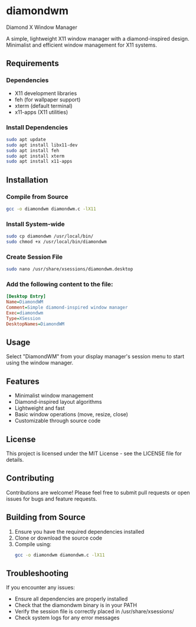 # diamondwm
Diamond X Window Manager

A simple, lightweight X11 window manager with a diamond-inspired design. Minimalist and efficient window management for X11 systems.

## Requirements

### Dependencies
- X11 development libraries
- feh (for wallpaper support)
- xterm (default terminal)
- x11-apps (X11 utilities)

### Install Dependencies
```bash
sudo apt update
sudo apt install libx11-dev
sudo apt install feh
sudo apt install xterm
sudo apt install x11-apps
```

## Installation
### Compile from Source
```bash
gcc -o diamondwm diamondwm.c -lX11
```

### Install System-wide
```bash
sudo cp diamondwm /usr/local/bin/
sudo chmod +x /usr/local/bin/diamondwm
```

### Create Session File
```bash
sudo nano /usr/share/xsessions/diamondwm.desktop
```

### Add the following content to the file:
```ini
[Desktop Entry]
Name=DiamondWM
Comment=Simple diamond-inspired window manager
Exec=diamondwm
Type=XSession
DesktopNames=DiamondWM
```

## Usage
Select "DiamondWM" from your display manager's session menu to start using the window manager.

## Features
- Minimalist window management
- Diamond-inspired layout algorithms
- Lightweight and fast
- Basic window operations (move, resize, close)
- Customizable through source code

## License
This project is licensed under the MIT License - see the LICENSE file for details.

## Contributing
Contributions are welcome! Please feel free to submit pull requests or open issues for bugs and feature requests.

## Building from Source
1. Ensure you have the required dependencies installed
2. Clone or download the source code  
3. Compile using:
   ```bash
   gcc -o diamondwm diamondwm.c -lX11
   ```
## Troubleshooting
If you encounter any issues:

- Ensure all dependencies are properly installed
- Check that the diamondwm binary is in your PATH
- Verify the session file is correctly placed in /usr/share/xsessions/
- Check system logs for any error messages
